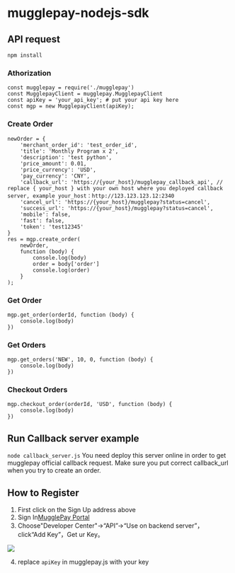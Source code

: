<!--
 * @Author: fay
 * @Date: 2021-03-01 18:09:00
 * @LastEditTime: 2021-03-02 12:14:54
 * @LastEditors: Please set LastEditors
 * @Description: In User Settings Edit
 * @FilePath: /mugglepay-nodejs-sdk/README.md
-->
# mugglepay-nodejs-sdk

## API request
`npm install`
### Athorization
```
const mugglepay = require('./mugglepay')
const MugglepayClient = mugglepay.MugglepayClient
const apiKey = 'your_api_key'; # put your api key here
const mgp = new MugglepayClient(apiKey);
```

### Create Order
```
newOrder = {
    'merchant_order_id': 'test_order_id',
    'title': 'Monthly Program x 2',
    'description': 'test python',
    'price_amount': 0.01,
    'price_currency': 'USD',
    'pay_currency': 'CNY',
    'callback_url': 'https://{your_host}/mugglepay_callback_api', // replace { your_host } with your own host where you deployed callback server, example your_host：http://123.123.123.12:2340
    'cancel_url': 'https://{your_host}/mugglepay?status=cancel',
    'success_url': 'https://{your_host}/mugglepay?status=cancel',
    'mobile': false,
    'fast': false,
    'token': 'test12345'
}
res = mgp.create_order(
    newOrder,
    function (body) {
        console.log(body)
        order = body['order']
        console.log(order)
    }
);
```

### Get Order
```
mgp.get_order(orderId, function (body) {
    console.log(body)
})
```


### Get Orders
```
mgp.get_orders('NEW', 10, 0, function (body) {
    console.log(body)
})
```

### Checkout Orders
```
mgp.checkout_order(orderId, 'USD', function (body) {
    console.log(body)
})
```


## Run Callback server example
`node callback_server.js`
You need deploy this server online in order to get mugglepay official callback request. Make sure you put correct callback_url when you try to create an order.

## How to Register
 1. First click on the Sign Up address above
 2. Sign In[MugglePay Portal](https://merchants.mugglepay.com/user/register?ref=MP92D829A082DA)
 3. Choose"Developer Center"->“API”->“Use on backend server”，click“Add Key”，Get ur Key。
<img src="https://github.com/huangfengye/MugglepayForZfaka/blob/master/%E8%8E%B7%E5%8F%96%E5%BA%94%E7%94%A8%E5%AF%86%E9%92%A5.png" />

 4. replace `apiKey` in mugglepay.js with your key